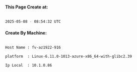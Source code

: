 
   
#### This Page Create at:

```bash

2025-05-08 - 08:54:32 UTC

```

#### Create By Machine:

```bash

Host Name : fv-az1922-916

platform  : Linux-6.11.0-1013-azure-x86_64-with-glibc2.39

Ip Local  : 10.1.0.86

```

